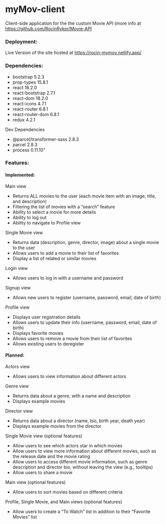 # myMov-client

Client-side application for the the custom Movie API (more info at https://github.com/RocinRykor/Movie-API

### Deployment:
Live Version of the site hosted at https://rocin-mymov.netlify.app/

### Dependencies:
- bootstrap 5.2.3
- prop-types 15.8.1
- react 18.2.0
- react-bootstrap 2.7.1
- react-dom 18.2.0
- react-icons 4.7.1
- react-router 6.8.1
- react-router-dom 6.8.1
- redux 4.2.1

Dev Dependencies
- @parcel/transformer-sass 2.8.3
- parcel 2.8.3
- process 0.11.10"

### Features:
#### Implemented:
Main view
- Returns ALL movies to the user (each movie item with an image, title, and description)
- Filtering the list of movies with a “search” feature
- Ability to select a movie for more details
- Ability to log out
- Ability to navigate to Profile view

Single Movie view
- Returns data (description, genre, director, image) about a single movie to the user
- Allows users to add a movie to their list of favorites
- Display a list of related or similar movies

Login view
- Allows users to log in with a username and password

Signup view
- Allows new users to register (username, password, email, date of birth)

Profile view
- Displays user registration details
- Allows users to update their info (username, password, email, date of birth)
- Displays favorite movies
- Allows users to remove a movie from their list of favorites
- Allows existing users to deregister

#### Planned:
Actors view
- Allows users to view information about different actors

Genre view
- Returns data about a genre, with a name and description
- Displays example movies

Director view
- Returns data about a director (name, bio, birth year, death year)
- Displays example movies from the director

Single Movie view (optional features)
- Allow users to see which actors star in which movies
- Allow users to view more information about different movies, such as the release date and the movie rating
- Allow users to access different movie information, such as genre description and director bio, without leaving the view (e.g., tooltips)
- Allow users to share a movie

Main view (optional features)
- Allow users to sort movies based on different criteria

Profile, Single Movie, and Main views (optional features)
- Allow users to create a “To Watch” list in addition to their “Favorite Movies” list
